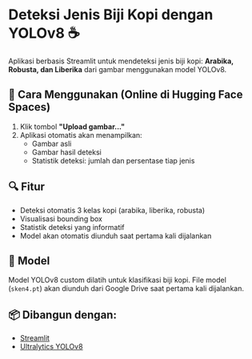 # Deteksi Jenis Biji Kopi dengan YOLOv8 ☕️

Aplikasi berbasis Streamlit untuk mendeteksi jenis biji kopi: **Arabika, Robusta, dan Liberika** dari gambar menggunakan model YOLOv8.

## 🚀 Cara Menggunakan (Online di Hugging Face Spaces)
1. Klik tombol **"Upload gambar..."**
2. Aplikasi otomatis akan menampilkan:
   - Gambar asli
   - Gambar hasil deteksi
   - Statistik deteksi: jumlah dan persentase tiap jenis

## 🔍 Fitur
- Deteksi otomatis 3 kelas kopi (arabika, liberika, robusta)
- Visualisasi bounding box
- Statistik deteksi yang informatif
- Model akan otomatis diunduh saat pertama kali dijalankan

## 🧠 Model
Model YOLOv8 custom dilatih untuk klasifikasi biji kopi. File model (`sken4.pt`) akan diunduh dari Google Drive saat pertama kali dijalankan.

## 📦 Dibangun dengan:
- [Streamlit](https://streamlit.io/)
- [Ultralytics YOLOv8](https://github.com/ultralytics/ultralytics)
